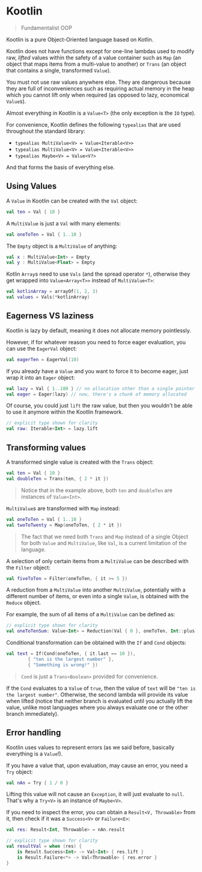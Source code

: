 # Kootlin

> Fundamentalist OOP

Kootlin is a pure Object-Oriented language based on Kotlin.
 
Kootlin does not have functions except for one-line lambdas used to modify raw, *lifted* values within the safety
of a value container such as `Map` (an object that maps items from a multi-value to another) or 
`Trans` (an object that contains a single, transformed `Value`).

You must not use raw values anywhere else. They are dangerous because they are full of inconveniences such as requiring
actual memory in the heap which you cannot lift only when required (as opposed to lazy, economical `Value`s).

Almost everything in Kootlin is a `Value<T>` (the only exception is the `IO` type).

For convenience, Kootlin defines the following `typealias` that are used throughout the standard library:

* `typealias MultiValue<V> = Value<Iterable<V>>`
* `typealias MultiValue<V> = Value<Iterable<V>>`
* `typealias Maybe<V> = Value<V?>`

And that forms the basis of everything else.

## Using Values

A `Value` in Kootlin can be created with the `Val` object:

```kotlin
val ten = Val { 10 }
```

A `MultiValue` is just a `Val` with many elements:

```kotlin
val oneToTen = Val { 1..10 }
```

The `Empty` object is a `MultiValue` of anything:

```kotlin
val x : MultiValue<Int> = Empty
val y : MultiValue<Float> = Empty
```

Kotlin `Array`s need to use `Vals` (and the spread operator `*`),
otherwise they get wrapped into `Value<Array<T>>` instead of `MultiValue<T>`:

```kotlin
val kotlinArray = arrayOf(1, 2, 3)
val values = Vals(*kotlinArray)
```

## Eagerness VS laziness

Kootlin is lazy by default, meaning it does not allocate memory pointlessly.
  
However, if for whatever reason you need to force eager evaluation, you can use the `EagerVal` object:

```kotlin
val eagerTen = EagerVal(10)
```

If you already have a `Value` and you want to force it to become eager, just wrap it into an `Eager` object:

```kotlin
val lazy = Val { 1..100 } // no allocation other than a single pointer
val eager = Eager(lazy) // now, there's a chunk of memory allocated
```

Of course, you could just `lift` the raw value, but then you wouldn't be able to use it anymore 
within the Kootlin framework.

```kotlin
// explicit type shown for clarity
val raw: Iterable<Int> = lazy.lift
```

## Transforming values

A transformed single value is created with the `Trans` object:

```kotlin
val ten = Val { 10 }
val doubleTen = Trans(ten, { 2 * it })
```

> Notice that in the example above, both `ten` and `doubleTen` are instances of `Value<Int>`.

`MultiValue`s are transformed with `Map` instead:

```kotlin
val oneToTen = Val { 1..10 }
val twoToTwenty = Map(oneToTen, { 2 * it })
```

> The fact that we need both `Trans` and `Map` instead of a single Object for both `Value` and `MultiValue`,
  like `Val`, is a current limitation of the language.

A selection of only certain items from a `MultiValue` can be described with the `Filter` object:

```kotlin
val fiveToTen = Filter(oneToTen, { it >= 5 })
```

A reduction from a `MultiValue` into another `MultiValue`, potentially with a different number of items, or even
into a single `Value`, is obtained with the `Reduce` object.

For example, the sum of all items of a `MultiValue` can be defined as:

```kotlin
// explicit type shown for clarity
val oneToTenSum: Value<Int> = Reduction(Val { 0 }, oneToTen, Int::plus)
```

Conditional transformation can be obtained with the `If` and `Cond` objects:

```kotlin
val text = If(Cond(oneToTen, { it.last == 10 }),
        { "ten is the largest number" },
        { "Something is wrong!" })
```

> `Cond` is just a `Trans<Boolean>` provided for convenience.

If the `Cond` evaluates to a `Value` of `true`, then the value of `text` will be `"ten is the largest number"`.
Otherwise, the second lambda will provide its value when lifted (notice that neither branch is evaluated until you
actually lift the value, unlike most languages where you always evaluate one or the other branch immediately).

## Error handling

Kootlin uses values to represent errors (as we said before, basically everything is a `Value`!).

If you have a value that, upon evaluation, may cause an error, you need a `Try` object:

```kotlin
val nAn = Try { 1 / 0 }
```

Lifting this value will not cause an `Exception`, it will just evaluate to `null`. That's why a `Try<V>` is an instance
of `Maybe<V>`.

If you need to inspect the error, you can obtain a `Result<V, Throwable>` from it, then check if it was a
`Success<V>` or `Failure<E>`:

```kotlin
val res: Result<Int, Throwable> = nAn.result

// explicit type shown for clarity
val resultVal = when (res) {
    is Result.Success<Int> -> Val<Int> { res.lift }
    is Result.Failure<*> -> Val<Throwable> { res.error }
}
```

